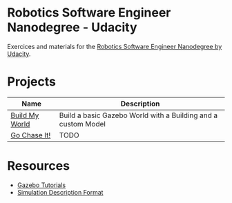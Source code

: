 # Robotics Software Engineer Nanodegree - Udacity

Exercices and materials for the [Robotics Software Engineer Nanodegree by Udacity](https://www.udacity.com/course/robotics-software-engineer--nd209).

# Projects

| Name                                   | Description                                                   |
| -------------------------------------- | ------------------------------------------------------------- |
| [Build My World](p1_myworld/README.md) | Build a basic Gazebo World with a Building and a custom Model |
| [Go Chase It!](p2_chase_it/README.md)  | TODO                                                          |

# Resources

- [Gazebo Tutorials](http://gazebosim.org/tutorials)
- [Simulation Description Format](http://sdformat.org/spec?ver=1.6&elem=world)
